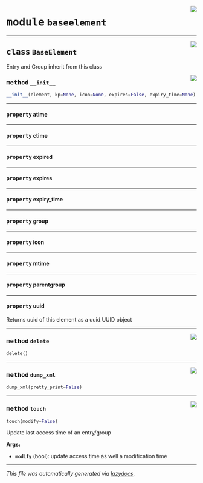 <!-- markdownlint-disable -->

<a href="../pykeepass/baseelement.py#L0"><img align="right" style="float:right;" src="https://img.shields.io/badge/-source-cccccc?style=flat-square"></a>

# <kbd>module</kbd> `baseelement`






---

<a href="../pykeepass/baseelement.py#L11"><img align="right" style="float:right;" src="https://img.shields.io/badge/-source-cccccc?style=flat-square"></a>

## <kbd>class</kbd> `BaseElement`
Entry and Group inherit from this class 

<a href="../pykeepass/baseelement.py#L14"><img align="right" style="float:right;" src="https://img.shields.io/badge/-source-cccccc?style=flat-square"></a>

### <kbd>method</kbd> `__init__`

```python
__init__(element, kp=None, icon=None, expires=False, expiry_time=None)
```






---

#### <kbd>property</kbd> atime





---

#### <kbd>property</kbd> ctime





---

#### <kbd>property</kbd> expired





---

#### <kbd>property</kbd> expires





---

#### <kbd>property</kbd> expiry_time





---

#### <kbd>property</kbd> group





---

#### <kbd>property</kbd> icon





---

#### <kbd>property</kbd> mtime





---

#### <kbd>property</kbd> parentgroup





---

#### <kbd>property</kbd> uuid

Returns uuid of this element as a uuid.UUID object 



---

<a href="../pykeepass/baseelement.py#L160"><img align="right" style="float:right;" src="https://img.shields.io/badge/-source-cccccc?style=flat-square"></a>

### <kbd>method</kbd> `delete`

```python
delete()
```





---

<a href="../pykeepass/baseelement.py#L65"><img align="right" style="float:right;" src="https://img.shields.io/badge/-source-cccccc?style=flat-square"></a>

### <kbd>method</kbd> `dump_xml`

```python
dump_xml(pretty_print=False)
```





---

<a href="../pykeepass/baseelement.py#L175"><img align="right" style="float:right;" src="https://img.shields.io/badge/-source-cccccc?style=flat-square"></a>

### <kbd>method</kbd> `touch`

```python
touch(modify=False)
```

Update last access time of an entry/group 



**Args:**
 
 - <b>`modify`</b> (bool):  update access time as well a modification time 




---

_This file was automatically generated via [lazydocs](https://github.com/ml-tooling/lazydocs)._
